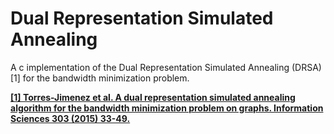 # Dual Representation Simulated Annealing

A c implementation of the Dual Representation Simulated Annealing (DRSA) [1] for the bandwidth minimization problem.

**[\[1\] Torres-Jimenez et al. A dual representation simulated annealing algorithm for the bandwidth minimization problem on graphs. Information Sciences 303 (2015) 33-49.](https://www.sciencedirect.com/science/article/pii/S0020025514011931)**
